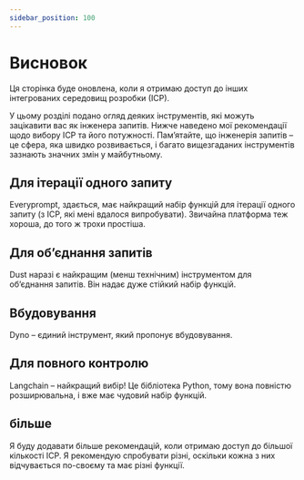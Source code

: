 ```yaml
---
sidebar_position: 100
---
```


# Висновок

Ця сторінка буде оновлена, коли я отримаю доступ до інших інтегрованих середовищ розробки (ІСР).

У цьому розділі подано огляд деяких інструментів, які можуть зацікавити вас як інженера запитів. Нижче наведено мої рекомендації щодо вибору ІСР та його потужності. Пам’ятайте, що інженерія запитів – це сфера, яка швидко розвивається, і багато вищезгаданих інструментів зазнають значних змін у майбутньому.

## Для ітерації одного запиту

Everyprompt, здається, має найкращий набір функцій для ітерації одного запиту (з ІСР, які мені вдалося випробувати). Звичайна платформа теж хороша, до того ж трохи простіша.

## Для об’єднання запитів

Dust наразі є найкращим (менш технічним) інструментом для об’єднання запитів. Він надає дуже стійкий набір функцій.


## Вбудовування

Dyno – єдиний інструмент, який пропонує вбудовування.

## Для повного контролю

Langchain – найкращий вибір! Це бібліотека Python, тому вона повністю розширювальна, і вже має чудовий набір функцій.


## більше

Я буду додавати більше рекомендацій, коли отримаю доступ до більшої кількості ІСР. Я рекомендую спробувати різні, оскільки кожна з них відчувається по-своєму та має різні функції.